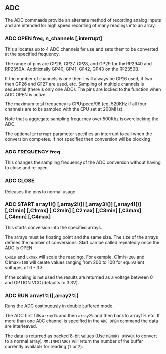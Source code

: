 

## ADC

 The ADC commands provide an alternate method of recording analog inputs and are intended for high speed recording of many readings into an array.


### ADC OPEN freq, n_channels [,interrupt]

 This allocates up to 4 ADC channels for use and sets them to be converted at the specified frequency. 
 
 The range of pins are GP26, GP27, GP28, and GP29 for the RP2940 and RP2350A. Additionally GP40, GP41, GP42, GP43 on the RP2350B.
 
 If the number of channels is one then it will always be GP26 used, if two then GP26 and GP27 are used, etc. Sampling of multiple channels is sequential (there is only one ADC). The pins are locked to the function when ADC OPEN is active.
 
 The maximum total frequency is CPUspeed/96 (eg, 520KHz if all four channels are to be sampled with the CPU set at 200MHz). 
 
 Note that a aggregate sampling frequency over 500Khz is overclocking the ADC. 
 
 The optional `interrupt` parameter specifies an interrupt to call when the conversion completes. If not specified then conversion will be blocking


### ADC FREQUENCY freq

 This changes the sampling frequency of the ADC conversion without having to close and re-open


### ADC CLOSE

 Releases the pins to normal usage

### ADC START array1!() [,array2!()] [,array3!()] [,array4!()] [,C1min] [,C1max] [,C2min] [,C2max] [,C3min] [,C3max] [,C4min] [,C4max]

 This starts conversion into the specified arrays.
 
 The arrays must be floating point and the same size. The size of the arrays defines the number of conversions. Start can be called repeatedly once the ADC is OPEN
 
 `Cxmin` and `Cxmax` will scale the readings. For example, C1min=`200` and C1max=`100` will create values ranging from 200 to 100 for equivalent voltages of 0 - 3.3.

 If the scaling is not used the results are returned as a voltage between 0 and OPTION VCC (defaults to 3.3V).


### ADC RUN array1%(),array2%)

 Runs the ADC continuously in double buffered mode. 
 
 The ADC first fills `array1%` and then `array2%` and then back to array1% etc. If more than one ADC channel is specified in the `ADC OPEN` command the data are interleaved. 
 
 The data is returned as packed 8-bit values (Use `MEMORY UNPACK` to convert to a normal array). `MM.INFO(ADC)` will return the number of the buffer currently available for reading (`1` or `2`).